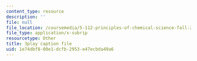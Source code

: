 ```yaml
---
content_type: resource
description: ''
file: null
file_location: /coursemedia/5-112-principles-of-chemical-science-fall-2005/1e74dbf800e1dcfb2953e47ecbda49a6_lawooSesSfM.srt
file_type: application/x-subrip
resourcetype: Other
title: 3play caption file
uid: 1e74dbf8-00e1-dcfb-2953-e47ecbda49a6
---
```


